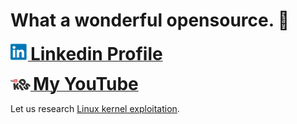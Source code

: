 # What a wonderful opensource. 🤗

<a href="https://www.linkedin.com/in/paran-lee-055159216/"><img width=28 src="linkedin.png" alt="Paran Lee's Linkedin Profile"> <b style="font-size: 2em">Linkedin Profile</b></a>  

<a href="https://www.youtube.com/channel/UC3BFm4Y8MAkMojLaIOQXqig"><img width=32 src="youtube.png" alt="Paran Lee's YouTube"> <b style="font-size: 2em">My YouTube</b></a>  


Let us research [Linux kernel exploitation](https://github.com/xairy/linux-kernel-exploitation).



<!--
**paranlee/paranlee** is a ✨ _special_ ✨ repository because its `README.md` (this file) appears on your GitHub profile.

Here are some ideas to get you started:

- 🔭 I’m currently working on ...
- 🌱 I’m currently learning ...
- 👯 I’m looking to collaborate on ...
- 🤔 I’m looking for help with ...
- 💬 Ask me about ...
- 📫 How to reach me: ...
- 😄 Pronouns: ...
- ⚡ Fun fact: ...
-->
